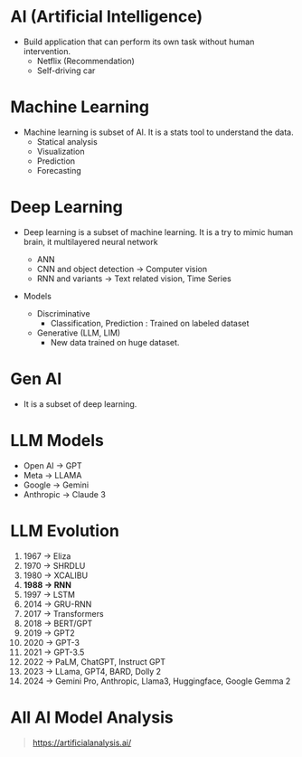 # AI (Artificial Intelligence)

- Build application that can perform its own task without human intervention.
    * Netflix (Recommendation)
    * Self-driving car

# Machine Learning

- Machine learning is subset of AI. It is a stats tool to understand the data.
    * Statical analysis
    * Visualization
    * Prediction
    * Forecasting

# Deep Learning

- Deep learning is a subset of machine learning. It is a try to mimic human brain, it multilayered neural network

    * ANN
    * CNN and object detection -> Computer vision
    * RNN and variants -> Text related vision, Time Series

- Models
    * Discriminative
        * Classification, Prediction : Trained on labeled dataset
    * Generative (LLM, LIM)
        * New data trained on huge dataset.

# Gen AI

- It is a subset of deep learning.

# LLM Models

- Open AI -> GPT
- Meta -> LLAMA
- Google -> Gemini
- Anthropic -> Claude 3

# LLM Evolution

1. 1967 -> Eliza
2. 1970 -> SHRDLU
3. 1980 -> XCALIBU
4. **1988 -> RNN**
5. 1997 -> LSTM
6. 2014 -> GRU-RNN
7. 2017 -> Transformers
8. 2018 -> BERT/GPT
9. 2019 -> GPT2
10. 2020 -> GPT-3
11. 2021 -> GPT-3.5
12. 2022 -> PaLM, ChatGPT, Instruct GPT
13. 2023 -> LLama, GPT4, BARD, Dolly 2
13. 2024 -> Gemini Pro, Anthropic, Llama3, Huggingface, Google Gemma 2

# All AI Model Analysis
> https://artificialanalysis.ai/

